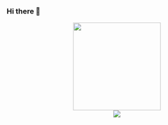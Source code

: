 ### Hi there 👋
<div id="header" align="center">
  <img src="https://i.pinimg.com/originals/9b/13/98/9b1398619fa808505a7dbd6da70b2ff1.gif" width="200" height="auto"/>
  <div id="badges">
  <a href="https://www.linkedin.com/in/kostandin-kote-255382223/"><img src="https://img.shields.io/badge/LinkedIn-blue?logo=linkedin&logoColor=white&style=for-the-badge"/></a>
</div>
  <img src="https://komarev.com/ghpvc/?username=setokk&style=flat-square&color=purple" alt=""/>
</div>
<!--
**setokk/setokk** is a ✨ _special_ ✨ repository because its `README.md` (this file) appears on your GitHub profile.

Here are some ideas to get you started:

- 🔭 I’m currently working on ...
- 🌱 I’m currently learning ...
- 👯 I’m looking to collaborate on ...
- 🤔 I’m looking for help with ...
- 💬 Ask me about ...
- 📫 How to reach me: ...
- 😄 Pronouns: ...
- ⚡ Fun fact: ...
-->
